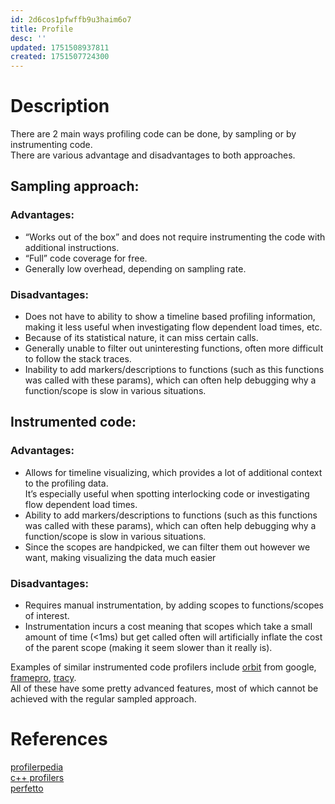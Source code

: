 ```yaml
---
id: 2d6cos1pfwffb9u3haim6o7
title: Profile
desc: ''
updated: 1751508937811
created: 1751507724300
---
```


# Description
There are 2 main ways profiling code can be done, by sampling or by instrumenting code.<br>
There are various advantage and disadvantages to both approaches.

## Sampling approach:
### Advantages:
- “Works out of the box” and does not require instrumenting the code with additional instructions.
- “Full” code coverage for free.
- Generally low overhead, depending on sampling rate.
### Disadvantages:
- Does not have to ability to show a timeline based profiling information, making it less useful when investigating flow dependent load times, etc.
- Because of its statistical nature, it can miss certain calls.
- Generally unable to filter out uninteresting functions, often more difficult to follow the stack traces.
- Inability to add markers/descriptions to functions (such as this functions was called with these params), which can often help debugging why a function/scope is slow in various situations.

## Instrumented code:
### Advantages:
- Allows for timeline visualizing, which provides a lot of additional context to the profiling data. <br>
It’s especially useful when spotting interlocking code or investigating flow dependent load times.
- Ability to add markers/descriptions to functions (such as this functions was called with these params), which can often help debugging why a function/scope is slow in various situations.
- Since the scopes are handpicked, we can filter them out however we want, making visualizing the data much easier

### Disadvantages:
- Requires manual instrumentation, by adding scopes to functions/scopes of interest.
- Instrumentation incurs a cost meaning that scopes which take a small amount of time (<1ms) but get called often will artificially inflate the cost of the parent scope (making it seem slower than it really is).

Examples of similar instrumented code profilers include [orbit](https://github.com/google/orbit) from google, [framepro](https://www.puredevsoftware.com/framepro/index.htm), [tracy](https://github.com/wolfpld/tracy). <br>
All of these have some pretty advanced features, most of which cannot be achieved with the regular sampled approach.

# References
[profilerpedia](https://profilerpedia.markhansen.co.nz/)<br>
[c++ profilers](https://hackingcpp.com/cpp/tools/profilers.html)<br>
[perfetto](https://perfetto.dev/docs/getting-started/system-tracing)
